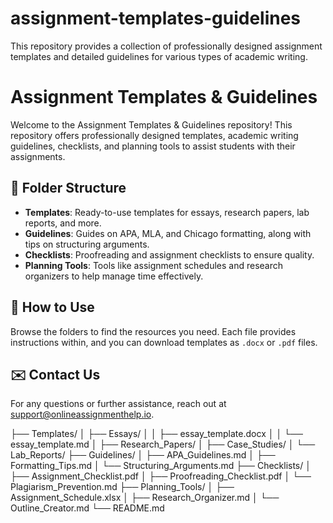 # assignment-templates-guidelines
This repository provides a collection of professionally designed assignment templates and detailed guidelines for various types of academic writing.
# Assignment Templates & Guidelines

Welcome to the Assignment Templates & Guidelines repository! This repository offers professionally designed templates, academic writing guidelines, checklists, and planning tools to assist students with their assignments.

## 📁 Folder Structure
- **Templates**: Ready-to-use templates for essays, research papers, lab reports, and more.
- **Guidelines**: Guides on APA, MLA, and Chicago formatting, along with tips on structuring arguments.
- **Checklists**: Proofreading and assignment checklists to ensure quality.
- **Planning Tools**: Tools like assignment schedules and research organizers to help manage time effectively.

## 📖 How to Use
Browse the folders to find the resources you need. Each file provides instructions within, and you can download templates as `.docx` or `.pdf` files.

## ✉️ Contact Us
For any questions or further assistance, reach out at support@onlineassignmenthelp.io.

├── Templates/
│   ├── Essays/
│   │   ├── essay_template.docx
│   │   └── essay_template.md
│   ├── Research_Papers/
│   ├── Case_Studies/
│   └── Lab_Reports/
├── Guidelines/
│   ├── APA_Guidelines.md
│   ├── Formatting_Tips.md
│   └── Structuring_Arguments.md
├── Checklists/
│   ├── Assignment_Checklist.pdf
│   ├── Proofreading_Checklist.pdf
│   └── Plagiarism_Prevention.md
├── Planning_Tools/
│   ├── Assignment_Schedule.xlsx
│   ├── Research_Organizer.md
│   └── Outline_Creator.md
└── README.md
